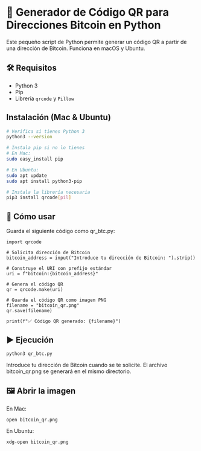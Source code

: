# 🧾 Generador de Código QR para Direcciones Bitcoin en Python

Este pequeño script de Python permite generar un código QR a partir de una dirección de Bitcoin. Funciona en macOS y Ubuntu.

## 🛠️ Requisitos

- Python 3
- Pip
- Librería `qrcode` y `Pillow`

## Instalación (Mac & Ubuntu)

```bash
# Verifica si tienes Python 3
python3 --version

# Instala pip si no lo tienes
# En Mac:
sudo easy_install pip

# En Ubuntu:
sudo apt update
sudo apt install python3-pip

# Instala la librería necesaria
pip3 install qrcode[pil]
```

## 🚀 Cómo usar
Guarda el siguiente código como qr_btc.py:

```
import qrcode

# Solicita dirección de Bitcoin
bitcoin_address = input("Introduce tu dirección de Bitcoin: ").strip()

# Construye el URI con prefijo estándar
uri = f"bitcoin:{bitcoin_address}"

# Genera el código QR
qr = qrcode.make(uri)

# Guarda el código QR como imagen PNG
filename = "bitcoin_qr.png"
qr.save(filename)

print(f"✅ Código QR generado: {filename}")
```

## ▶️ Ejecución

```
python3 qr_btc.py
```

Introduce tu dirección de Bitcoin cuando se te solicite. El archivo bitcoin_qr.png se generará en el mismo directorio.

## 🖼️ Abrir la imagen
En Mac:
```
open bitcoin_qr.png
```

En Ubuntu:
```
xdg-open bitcoin_qr.png
```
